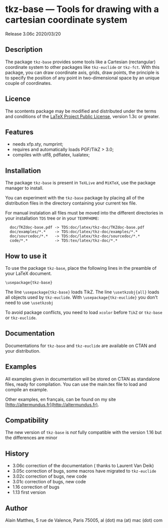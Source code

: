 # tkz-base — Tools for drawing with a cartesian coordinate system

Release 3.06c 2020/03/20

## Description

The package `tkz-base` provides some tools like a Cartesian (rectangular)
coordinate system to other packages like `tkz-euclide` or `tkz-fct`.
With this package, you can draw coordinate axis, grids, draw points, the
principle  is to specify the position of any point in two-dimensional space by
an unique couple of coordinates.

## Licence

The scontents package may be modified and distributed under the terms and
conditions of the [LaTeX Project Public
License](https://www.latex-project.org/lppl/), version 1.3c or greater.

## Features

- needs xfp.sty, numprint;
- requires and automatically loads  PGF/TikZ > 3.0;
- compiles with utf8, pdflatex, lualatex;

## Installation

The package `tkz-base` is present in `TeXLive` and `MiKTeX`, use the
package manager to install.

You can experiment with the `tkz-base` package by placing all of the
distribution files in the directory containing your current tex file.

For manual instalation all files must be moved into the different directories in your
installation `TDS` tree or in your `TEXMFHOME`:

```
  doc/TKZdoc-base.pdf -> TDS:doc/latex/tkz-doc/TKZdoc-base.pdf
  doc/examples/*.*    -> TDS:doc/latex/tkz-doc/examples/*.*
  doc/sourcedoc/*.*   -> TDS:doc/latex/tkz-doc/sourcedoc/*.*
  code/*.*            -> TDS:tex/latex/tkz-doc/*.*
```

## How to use it


To use the package `tkz-base`, place the following lines in the preamble of
your LaTeX document.

```
\usepackage{tkz-base}
```

The line `\usepackage{tkz-base}` loads TikZ.
The line `\usetkzobj{all}` loads all objects used by `tkz-euclide`.
With `\usepackage{tkz-euclide}` you don't need to use `\usetkzobj`

To avoid package conflicts, you need to load `xcolor` before `TikZ` or `tkz-base` or
`tkz-euclide`.

## Documentation

Documentations for `tkz-base` and `tkz-euclide`  are available on CTAN and your
distribution.


## Examples

All  examples given in documentation will be stored on CTAN as standalone
files, ready for compilation. You can use the main.tex file to load and
compile  an example.

Other examples, en français, can be found on my site  [http://altermundus.fr](http://altermundus.fr).

## Compatibility

The new version of `tkz-base` is *not* fully compatible with the version 1.16 but
the differences are minor

## History

- 3.06c correction of the documentation ( thanks to Laurent Van Deik)
- 3.05c correction of bugs, some macros have migrated to `tkz-euclide`
- 3.02c correction of bugs, new code
- 3.01c correction of bugs, new code
- 1.16 correction of bugs
- 1.13 first version

## Author

Alain Matthes, 5 rue de Valence, Paris 75005, al (dot) ma (at) mac (dot) com

